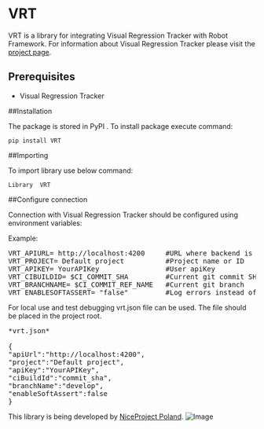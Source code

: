 # VRT

VRT is a library for integrating Visual Regression Tracker with Robot Framework.
For information about Visual Regression Tracker please visit the
[project page](https://github.com/Visual-Regression-Tracker/Visual-Regression-Tracker).

## Prerequisites

- Visual Regression Tracker

##Installation

The package is stored in PyPI .
To install package execute command:

```pip install VRT```

##Importing

To import library use below command:

```Library  VRT```

##Configure connection

Connection with Visual Regression Tracker should be configured using environment variables:

Example:

<pre>
VRT_APIURL= http://localhost:4200     #URL where backend is running
VRT_PROJECT= Default project          #Project name or ID
VRT_APIKEY= YourAPIKey                #User apiKey
VRT_CIBUILDID= $CI_COMMIT_SHA         #Current git commit SHA
VRT_BRANCHNAME= $CI_COMMIT_REF_NAME   #Current git branch
VRT_ENABLESOFTASSERT= "false"         #Log errors instead of exceptions
</pre>

For local use and test debugging vrt.json file can be used. The file should be placed in the project root.

<pre>
*vrt.json*

{
"apiUrl":"http://localhost:4200",
"project":"Default project",
"apiKey":"YourAPIKey",
"ciBuildId":"commit_sha",
"branchName":"develop",
"enableSoftAssert":false
}
</pre>

This library is being developed by [NiceProject Poland](https://niceproject.eu/).
![Image](doc/Images/niceproject-logo.svg "NiceProject Logo")